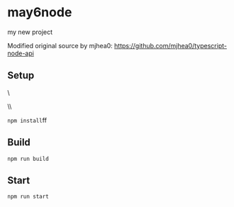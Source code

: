 # may6node

my new project

Modified original source by mjhea0: https://github.com/mjhea0/typescript-node-api

## Setup




















\\






\\\






























`npm install`ff












## Build







`npm run build`





## Start

`npm run start`


